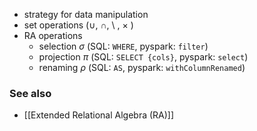 - strategy for data manipulation
- set operations ($\cup$, $\cap$, $\setminus$ , $\times$ )
- RA operations
	- selection $\sigma$ (SQL: `WHERE`, pyspark: `filter`)
	- projection $\pi$ (SQL: `SELECT {cols}`, pyspark: `select`)
	- renaming $\rho$ (SQL: `AS`, pyspark: `withColumnRenamed`)

### See also
- [[Extended Relational Algebra (RA)]]